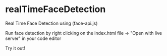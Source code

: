 # realTimeFaceDetection
Real Time Face Detection using (face-api.js)

Run face detection by right clicking on the index.html file -> "Open with live server" in your code editor

Try it out!
